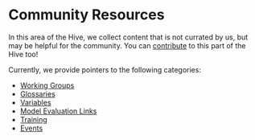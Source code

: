 # Community Resources

<!-- {% include "call_contribute.md" %} -->

In this area of the Hive, we collect content that is not currated by us, but may be helpful for the community. You can [contribute](../contribute/index.md) to this part of the Hive too!

Currently, we provide pointers to the following categories:  
- [Working Groups](community_working_groups.md)    
- [Glossaries](./glossaries/index.md)  
- [Variables](./glossaries/glossary_cmip.md)  
- [Model Evaluation Links](community_model_catalogs)  
- [Training](../training/index.md)
- [Events](./events/index.md)  